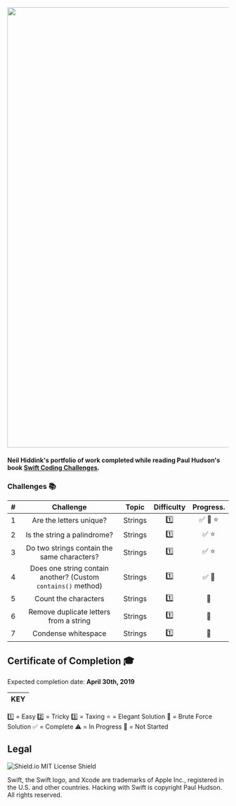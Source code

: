 <img src="https://github.com/nhiddink/HackingWithSwift/blob/master/logo.png" width="1000">

#### Neil Hiddink's portfolio of work completed while reading Paul Hudson's book [Swift Coding Challenges](https://www.hackingwithswift.com/store/swift-coding-challenges). 

### Challenges 📚

| #    | Challenge                    | Topic   | Difficulty | Progress.  |
| :--: | :--------------------------: | :-----: | :--------: | :--------: |
| 1    | Are the letters unique?      | Strings | 1️⃣         | ✅ 🔨 ⭐️  |
| 2    | Is the string a palindrome?  | Strings | 1️⃣         | ✅ ⭐️|
| 3    | Do two strings contain the same characters? | Strings | 1️⃣ | ✅ ⭐️ |
| 4    | Does one string contain another? (Custom `contains()` method) | Strings | 1️⃣ | ✅ 🔨 |
| 5    | Count the characters | Strings | 1️⃣ | 🛑 |
| 6    | Remove duplicate letters from a string | Strings | 1️⃣ | 🛑 |
| 7    | Condense whitespace | Strings | 1️⃣ | 🛑 |


## Certificate of Completion 🎓

Expected completion date: **April 30th, 2019**

|  KEY  |
| ----- |
1️⃣ = Easy
2️⃣ = Tricky
3️⃣ = Taxing
⭐️ = Elegant Solution
🔨 = Brute Force Solution
✅ = Complete
⚠️ = In Progress
🛑 = Not Started

## Legal

![Shield.io MIT License Shield](https://img.shields.io/github/license/mashape/apistatus.svg)

Swift, the Swift logo, and Xcode are trademarks of Apple Inc., registered in the U.S. and other countries. Hacking with Swift is copyright Paul Hudson. All rights reserved.
